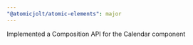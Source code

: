 ```yaml
---
"@atomicjolt/atomic-elements": major
---
```


Implemented a Composition API for the Calendar component
